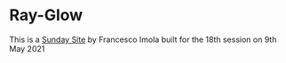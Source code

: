# Ray-Glow
 This is a [Sunday Site](https://sundaysites.cafe/) by Francesco Imola built for the 18th session on 9th May 2021
